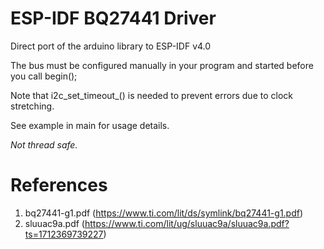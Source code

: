 ESP-IDF BQ27441 Driver
====================
Direct port of the arduino library to ESP-IDF v4.0

The bus must be configured manually in your program and started before you call begin();

Note that i2c_set_timeout_() is needed to prevent errors due to clock stretching.

See example in main for usage details.

*Not thread safe.*

# References

1. bq27441-g1.pdf (https://www.ti.com/lit/ds/symlink/bq27441-g1.pdf)
2. sluuac9a.pdf (https://www.ti.com/lit/ug/sluuac9a/sluuac9a.pdf?ts=1712369739227)
